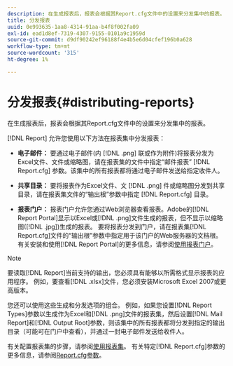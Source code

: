 ```yaml
---
description: 在生成报表后，报表会根据其Report.cfg文件中的设置来分发集中的报表。
title: 分发报表
uuid: 0e993635-1aa8-4314-91aa-b4f8f002fa09
exl-id: ead1d8ef-7319-4307-9155-0101a9c1959d
source-git-commit: d9df90242ef96188f4e4b5e6d04cfef196b0a628
workflow-type: tm+mt
source-wordcount: '315'
ht-degree: 1%

---
```


# 分发报表{#distributing-reports}

在生成报表后，报表会根据其Report.cfg文件中的设置来分发集中的报表。

[!DNL Report] 允许您使用以下方法在报表集中分发报表：

* **电子邮件：** 要通过电子邮件(内 [!DNL .png] 联或作为附件)将报表分发为Excel文件、文件或缩略图，请在报表集的文件中指定“邮件报表” [!DNL Report.cfg] 参数。该集中的所有报表都将通过电子邮件发送给指定收件人。

* **共享目录：** 要将报表作为Excel文件、文 [!DNL .png] 件或缩略图分发到共享目录，请在报表集文件的“输出根”参数中指定 [!DNL Report.cfg] 目录。

* **报表门户：** 报表门户允许您通过Web浏览器查看报表。Adobe的[!DNL Report Portal]显示以Excel或[!DNL .png]文件生成的报表，但不显示以缩略图([!DNL .jpg])生成的报表。 要将报表分发到门户，请在报表集[!DNL Report.cfg]文件的“输出根”参数中指定用于该门户的Web服务器的文档根。 有关安装和使用[!DNL Report Portal]的更多信息，请参阅[使用报表门户](../../home/c-rpt-oview/c-rpt-portal/c-rpt-portal.md#concept-f692210cad494c00865dbf325eb5ed35)。

>[!NOTE]
>
>要读取[!DNL Report]当前支持的输出，您必须具有能够以所需格式显示报表的应用程序。 例如，要查看[!DNL .xlsx]文件，您必须安装Microsoft Excel 2007或更高版本。

您还可以使用这些生成和分发选项的组合。 例如，如果您设置[!DNL Report Types]参数以生成作为Excel和[!DNL .png]文件的报表集，然后设置[!DNL Mail Report]和[!DNL Output Root]参数，则该集中的所有报表都将分发到指定的输出目录（可能可在门户中查看），并通过一封电子邮件发送给收件人。

有关配置报表集的步骤，请参阅[使用报表集](../../home/c-rpt-oview/c-work-rpt-sets/c-work-rpt-sets.md#concept-a5f078668e1245e684cb2a778c8803d5)。 有关特定[!DNL Report.cfg]参数的更多信息，请参阅[Report.cfg参数](../../home/c-rpt-oview/c-rpt-param-ref/c-rpt-param.md#concept-838e59d72d3f4cb29ee15f5c7eb0ceff)。

